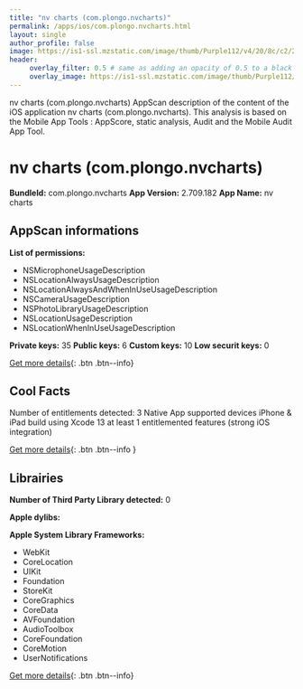 ```yaml
---
title: "nv charts (com.plongo.nvcharts)"
permalink: /apps/ios/com.plongo.nvcharts.html
layout: single
author_profile: false
image: https://is1-ssl.mzstatic.com/image/thumb/Purple112/v4/20/8c/c2/208cc2a9-25ff-b676-e3e6-983642878a53/AppIcon-1x_U007emarketing-0-10-0-85-220.png/512x512bb.jpg
header: 
     overlay_filter: 0.5 # same as adding an opacity of 0.5 to a black background
     overlay_image: https://is1-ssl.mzstatic.com/image/thumb/Purple112/v4/20/8c/c2/208cc2a9-25ff-b676-e3e6-983642878a53/AppIcon-1x_U007emarketing-0-10-0-85-220.png/512x512bb.jpg
---
```

nv charts (com.plongo.nvcharts) AppScan description of the content of the iOS application nv charts (com.plongo.nvcharts). This analysis is based on the Mobile App Tools : AppScore, static analysis, Audit and the Mobile Audit App Tool.

# nv charts (com.plongo.nvcharts)

**BundleId:** com.plongo.nvcharts
**App Version:** 2.709.182
**App Name:** nv charts


## AppScan informations 

**List of permissions:** 
- NSMicrophoneUsageDescription
- NSLocationAlwaysUsageDescription
- NSLocationAlwaysAndWhenInUseUsageDescription
- NSCameraUsageDescription
- NSPhotoLibraryUsageDescription
- NSLocationUsageDescription
- NSLocationWhenInUseUsageDescription
  
  
**Private keys:** 35
**Public keys:** 6
**Custom keys:** 10
**Low securit keys:** 0
  
[Get more details](/pricing.html){: .btn .btn--info}

## Cool Facts

Number of entitlements detected: 3
Native App
supported devices iPhone & iPad
build using Xcode 13
at least 1 entitlemented features (strong iOS integration)
  
[Get more details](/pricing.html){: .btn .btn--info }

## Librairies 
**Number of Third Party Library detected:** 0


**Apple dylibs:**


**Apple System Library Frameworks:**
- WebKit
- CoreLocation
- UIKit
- Foundation
- StoreKit
- CoreGraphics
- CoreData
- AVFoundation
- AudioToolbox
- CoreFoundation
- CoreMotion
- UserNotifications


  
[Get more details](/pricing.html){: .btn .btn--info}

